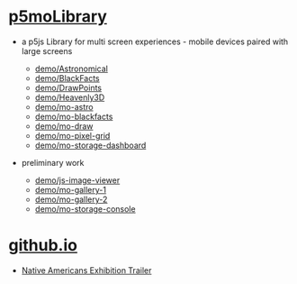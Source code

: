 # [p5moLibrary](https://github.com/molab-itp/p5moLibrary)

- a p5js Library for multi screen experiences - mobile devices paired with large screens

  - [demo/Astronomical](demo/Astronomical?v=92)
  - [demo/BlackFacts](demo/BlackFacts?v=92)
  - [demo/DrawPoints](demo/DrawPoints?v=92)
  - [demo/Heavenly3D](demo/Heavenly3D?v=92)
  - [demo/mo-astro](demo/mo-astro?v=92)
  - [demo/mo-blackfacts](demo/mo-blackfacts?v=92)
  - [demo/mo-draw](demo/mo-draw?v=92)
  - [demo/mo-pixel-grid](demo/mo-pixel-grid?v=92)
  - [demo/mo-storage-dashboard](demo/mo-storage-dashboard?v=92)

- preliminary work

  - [demo/js-image-viewer](demo/js-image-viewer?v=92)
  - [demo/mo-gallery-1](demo/mo-gallery-1?v=92)
  - [demo/mo-gallery-2](demo/mo-gallery-2?v=92)
  - [demo/mo-storage-console](demo/mo-storage-console?v=92)

# [github.io](https://molab-itp.github.io/p5moLibrary/src?v=92)

- [Native Americans Exhibition Trailer](demo/BlackFacts?playlist=hpjNGTYvpxw)

<!--

- retired
  - [demo/mo-astro-host-0](demo/mo-astro-host-0?v=92)
  - [demo/mo-astro-host-1](demo/mo-astro-host-1?v=92)
  - [demo/mo-astro-remote-0](demo/mo-astro-remote-0?v=92)
  - [demo/mo-astro-remote-1](demo/mo-astro-remote-1?v=92)

  - [demo/mo-blackfacts-host](demo/mo-blackfacts-host?v=92)
  - [demo/mo-blackfacts-remote](demo/mo-blackfacts-remote?v=92)

# https://www.youtube.com/watch?v=hpjNGTYvpxw
# The Land Carries Our Ancestors: Contemporary Art by Native Americans Exhibition Trailer

 -->
